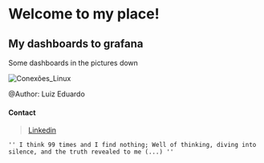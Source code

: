 # Welcome to my place!

My dashboards to grafana
-------

Some dashboards in the pictures down

![Conexões_Linux](/pictures_grafana/conexões_linux.png)


@Author: Luiz Eduardo 

#### Contact 
> [Linkedin](https://www.linkedin.com/in/isweluiz/) 

`'' I think 99 times and I find nothing; Well of thinking, diving into silence, and the truth revealed to me (...) ''`
